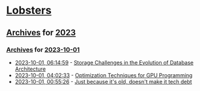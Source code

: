 # [Lobsters](../../../README.md)

## [Archives](../../index.md) for [2023](../index.md)

### [Archives](../../index.md) for [2023-10-01](index.md)

* [2023-10-01, 06:14:59](https://lobste.rs/s/jpk8at/storage_challenges_evolution_database) - [Storage Challenges in the Evolution of Database Architecture](https://blog.postman.com/storage-challenges-in-the-evolution-of-database-architecture/)
* [2023-10-01, 04:02:33](https://lobste.rs/s/wv6igz/optimization_techniques_for_gpu) - [Optimization Techniques for GPU Programming](https://dl.acm.org/doi/pdf/10.1145/3570638)
* [2023-10-01, 00:55:26](https://lobste.rs/s/9z6wjk/just_because_it_s_old_doesn_t_make_it_tech) - [Just because it's old, doesn't make it tech debt](https://www.elliotcsmith.com/tech-debt/)
